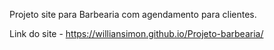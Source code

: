 Projeto site para Barbearia com agendamento para clientes.

Link do site - https://williansimon.github.io/Projeto-barbearia/
